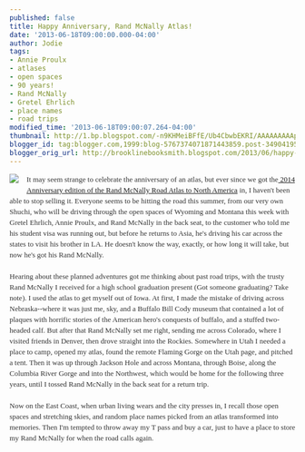 ```yaml
---
published: false
title: Happy Anniversary, Rand McNally Atlas!
date: '2013-06-18T09:00:00.000-04:00'
author: Jodie
tags:
- Annie Proulx
- atlases
- open spaces
- 90 years!
- Rand McNally
- Gretel Ehrlich
- place names
- road trips
modified_time: '2013-06-18T09:00:07.264-04:00'
thumbnail: http://1.bp.blogspot.com/-n9KHMeiBFfE/Ub4CbwbEKRI/AAAAAAAAAps/SB6RJL_QlVg/s72-c/61245-RA-2014-Slick-hi-res-cmyk-md.jpg
blogger_id: tag:blogger.com,1999:blog-5767374071871443859.post-3490419542310937226
blogger_orig_url: http://brooklinebooksmith.blogspot.com/2013/06/happy-anniversary-rand-mcnally-atlas.html
---
```


<div class="separator" style="clear: both; text-align: center;"><a href="http://1.bp.blogspot.com/-n9KHMeiBFfE/Ub4CbwbEKRI/AAAAAAAAAps/SB6RJL_QlVg/s1600/61245-RA-2014-Slick-hi-res-cmyk-md.jpg" imageanchor="1" style="clear: left; float: left; margin-bottom: 1em; margin-right: 1em;"><img border="0" src="http://1.bp.blogspot.com/-n9KHMeiBFfE/Ub4CbwbEKRI/AAAAAAAAAps/SB6RJL_QlVg/s1600/61245-RA-2014-Slick-hi-res-cmyk-md.jpg" /></a></div><div style="color: #333333; font-family: Georgia, 'Times New Roman', 'Bitstream Charter', Times, serif; font-size: 13px; line-height: 19px;">It may seem strange to celebrate the anniversary of an atlas, but ever since we got the<a data-mce-href="http://www.brooklinebooksmith-shop.com/book/9780528007675" href="http://www.brooklinebooksmith-shop.com/book/9780528007675">&nbsp;2014 Anniversary edition of the Rand McNally Road Atlas to North America</a>&nbsp;in, I haven't been able to stop selling it. Everyone seems to be hitting the road this summer, from our very own Shuchi, who will be driving through the open spaces of Wyoming and Montana this week with Gretel Ehrlich, Annie Proulx, and Rand McNally in the back seat, to the customer who told me his student visa was running out, but before he returns to Asia, he's driving his car across the states to visit his brother in LA. He doesn't know the way, exactly, or how long it will take, but now he's got his Rand McNally.</div><div style="color: #333333; font-family: Georgia, 'Times New Roman', 'Bitstream Charter', Times, serif; font-size: 13px; line-height: 19px;"><br /></div><div style="color: #333333; font-family: Georgia, 'Times New Roman', 'Bitstream Charter', Times, serif; font-size: 13px; line-height: 19px;">Hearing about these planned adventures got me thinking about past road trips, with the trusty Rand McNally I received for a high school graduation present (Got someone graduating? Take note). I used the atlas to get myself out of Iowa. At first, I made the mistake of driving across Nebraska--where it was just me, sky, and a Buffalo Bill Cody museum that contained a lot of plaques with horrific stories of the American hero's conquests of buffalo, and a stuffed two-headed calf. But after that Rand McNally set me right, sending me across Colorado, where I visited friends in Denver, then drove straight into the Rockies. Somewhere in Utah I needed a place to camp, opened my atlas, found the remote Flaming Gorge on the Utah page, and pitched a tent. Then it was up through Jackson Hole and across Montana, through Boise, along the Columbia River Gorge and into the Northwest, which would be home for the following three years, until I tossed Rand McNally in the back seat for a return trip.</div><div style="color: #333333; font-family: Georgia, 'Times New Roman', 'Bitstream Charter', Times, serif; font-size: 13px; line-height: 19px;"><br /></div><div style="color: #333333; font-family: Georgia, 'Times New Roman', 'Bitstream Charter', Times, serif; font-size: 13px; line-height: 19px;">Now on the East Coast, when urban living wears and the city presses in, I recall those open spaces and stretching skies, and random place names picked from an atlas transformed into memories. Then I'm tempted to throw away my T pass and buy a car, just to have a place to store my Rand McNally for when the road calls again.</div>